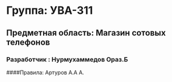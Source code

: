 # Группа: УВА-311
## Предметная область:  Магазин сотовых телефонов 
### Разработчик : Нурмухаммедов Ораз.Б 
####Правила: Артуров А.А  А. 
